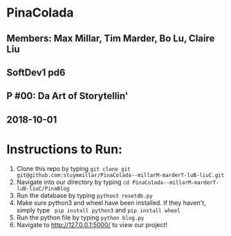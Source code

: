 # PinaColada 
## Members: Max Millar, Tim Marder, Bo Lu, Claire Liu 
## SoftDev1 pd6
## P #00: Da Art of Storytellin'
## 2018-10-01
# Instructions to Run:

1. Clone this repo by typing ``` git clone git git@github.com:stuymmillar/PinaColada--millarM-marderT-luB-liuC.git ```
2. Navigate into our directory by typing ``` cd PinaColada--millarM-marderT-luB-liuC/PinaBlog ```
3. Run the database by typing ```python3 resetdb.py```
4. Make sure python3 and wheel have been installed. If they haven't, simply type ``` pip install python3``` and ```pip install wheel```
5. Run the python file by typing ```python blog.py```
6. Navigate to http://127.0.0.1:5000/ to view our project!


